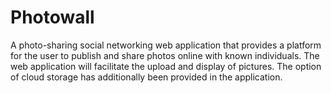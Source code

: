 # Photowall
A photo-sharing social networking web application that provides a platform for the user to publish and share photos online with known individuals. The web application will facilitate the upload and display of pictures. The option of cloud storage has additionally been provided in the application.
